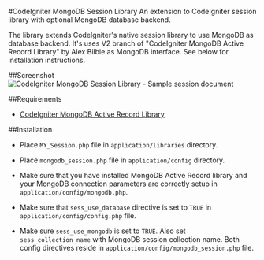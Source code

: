 #CodeIgniter MongoDB Session Library
An extension to CodeIgniter session library with optional MongoDB database backend.

The library extends CodeIgniter's native session
library to use MongoDB as database backend. It's uses V2 branch
of "CodeIgniter MongoDB Active Record Library" by Alex Bilbie as
MongoDB interface. See below for installation instructions.

##Screenshot
![CodeIgniter MongoDB Session Library - Sample session document](https://hostr.co/file/970/hDBmU0TwPWRZ/ci-mongodb-session.png)

##Requirements
* [CodeIgniter MongoDB Active Record Library](https://github.com/alexbilbie/codeigniter-mongodb-library/tree/v2)

##Installation
* Place `MY_Session.php` file in `application/libraries` directory.

* Place `mongodb_session.php` file in `application/config` directory.

* Make sure that you have installed MongoDB Active Record library and your MongoDB
  connection parameters are correctly setup in `application/config/mongodb.php`.

* Make sure that `sess_use_database` directive is set to `TRUE` in
  `application/config/config.php` file.

* Make sure `sess_use_mongodb` is set to `TRUE`. Also set `sess_collection_name` with
  MongoDB session collection name. Both config directives reside in
  `application/config/mongodb_session.php` file.

